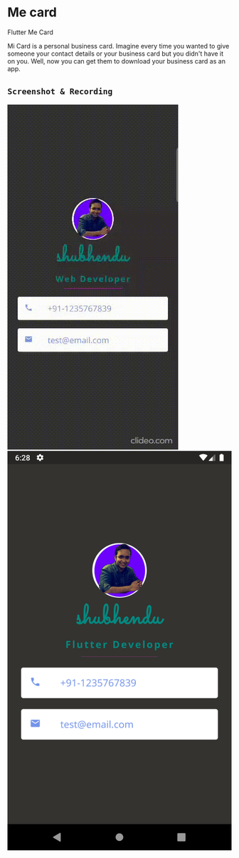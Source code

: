 # Me card
Flutter Me Card

Mi Card is a personal business card. Imagine every time you wanted to give someone your contact details or your business card but you didn't have it on you. Well, now you can get them to download your business card as an app.

## ``` Screenshot & Recording ```
![recording](me-card.gif)
![screenshot](Screenshot.png)
